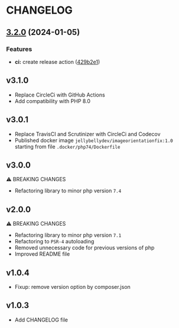 # CHANGELOG

## [3.2.0](https://github.com/JellyBellyDev/ImageOrientationFix/compare/v3.1.0...3.2.0) (2024-01-05)

### Features

* **ci:** create release action ([429b2e1](https://github.com/JellyBellyDev/ImageOrientationFix/commit/429b2e1136a529a04bf460d5ad4b71f2f1ff94af))

## v3.1.0
- Replace CircleCi with GitHub Actions
- Add compatibility with PHP 8.0

## v3.0.1
- Replace TravisCI and Scrutinizer with CircleCi and Codecov
- Published docker image `jellybellydev/imageorientationfix:1.0` starting from file `.docker/php74/Dockerfile`

## v3.0.0
⚠ BREAKING CHANGES
- Refactoring library to minor php version `7.4`

## v2.0.0
⚠ BREAKING CHANGES
- Refactoring library to minor php version `7.1`
- Refactoring to `PSR-4` autoloading
- Removed unnecessary code for previous versions of php
- Improved README file

## v1.0.4
- Fixup: remove version option by composer.json

## v1.0.3
- Add CHANGELOG file
